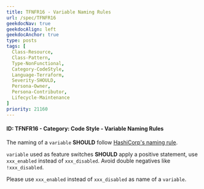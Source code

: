 ```yaml
---
title: TFNFR16 - Variable Naming Rules
url: /spec/TFNFR16
geekdocNav: true
geekdocAlign: left
geekdocAnchor: true
type: posts
tags: [
  Class-Resource,
  Class-Pattern,
  Type-NonFunctional,
  Category-CodeStyle,
  Language-Terraform,
  Severity-SHOULD,
  Persona-Owner,
  Persona-Contributor,
  Lifecycle-Maintenance
]
priority: 21160
---
```


#### ID: TFNFR16 - Category: Code Style - Variable Naming Rules

The naming of a `variable` **SHOULD** follow [HashiCorp's naming rule](https://www.terraform.io/docs/extend/best-practices/naming.html).

`variable` used as feature switches **SHOULD** apply a positive statement, use `xxx_enabled` instead of `xxx_disabled`. Avoid double negatives like `!xxx_disabled`.

Please use `xxx_enabled` instead of `xxx_disabled` as name of a `variable`.
